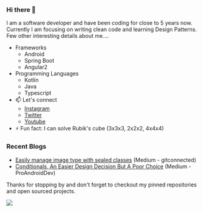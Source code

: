 ### Hi there 👋

I am a software developer and have been coding for close to 5 years now. Currently I am focusing on writing clean code and learning Design Patterns. Few other interesting details about me.... 
- Frameworks
   - Android
   - Spring Boot
   - Angular2
- Programming Languages
   - Kotlin
   - Java
   - Typescript
- 📫 Let's connect
     - <a href="https://www.instagram.com/developing.developer/" target="_blank" rel="noopener noreferrer">Instagram</a>
     - <a href="https://twitter.com/intent/follow?screen_name=abhisheks031&tw_p=followbutton" target="_blank" rel="noopener noreferrer">Twitter<a>
     - <a href="https://www.youtube.com/channel/UC8Gl9fv7A1ipE3EaOMzxCSg" target="_blank" rel="noopener noreferrer">Youtube</a>
- ⚡ Fun fact: I can solve Rubik's cube (3x3x3, 2x2x2, 4x4x4) 
   
### Recent Blogs
   - [Easily manage image type with sealed classes](https://5abhisheksaxena.medium.com/easily-manage-image-type-with-sealed-classes-4e361c6f4db9) (Medium - gitconnected)
   - [Conditionals, An Easier Design Decision But A Poor Choice](5abhisheksaxena.medium.com/conditionals-an-easier-design-decision-but-a-poor-choice-16a8d65c9de1) (Medium - ProAndroidDev)
     
Thanks for stopping by and don't forget to checkout my pinned repositories and open sourced projects.

<img src="https://github-readme-stats.vercel.app/api?username=5AbhishekSaxena&&show_icons=true&title_color=ffffff&icon_color=bb2acf&text_color=daf7dc&bg_color=151515"/>

